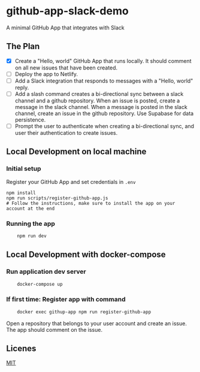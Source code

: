 # github-app-slack-demo

A minimal GitHub App that integrates with Slack

## The Plan

- [x] Create a "Hello, world" GitHub App that runs locally. It should comment on all new issues that have been created.
- [ ] Deploy the app to Netlify.
- [ ] Add a Slack integration that responds to messages with a "Hello, world" reply.
- [ ] Add a slash command creates a bi-directional sync between a slack channel and a github repository. When an issue is posted, create a message in the slack channel. When a message is posted in the slack channel, create an issue in the github repository. Use Supabase for data persistence.
- [ ] Prompt the user to authenticate when creating a bi-directional sync, and user their authentication to create issues.

## Local Development on local machine

### Initial setup

Register your GitHub App and set credentials in `.env`

```
npm install
npm run scripts/register-github-app.js
# Follow the instructions, make sure to install the app on your account at the end
```

### Running the app

```sh
    npm run dev
```

## Local Development with docker-compose

### Run application dev server

```sh
    docker-compose up
```

### If first time: Register app with command

```sh
    docker exec githup-app npm run register-github-app
```


Open a repository that belongs to your user account and create an issue. The app should comment on the issue.

## Licenes

[MIT](LICENSE)
